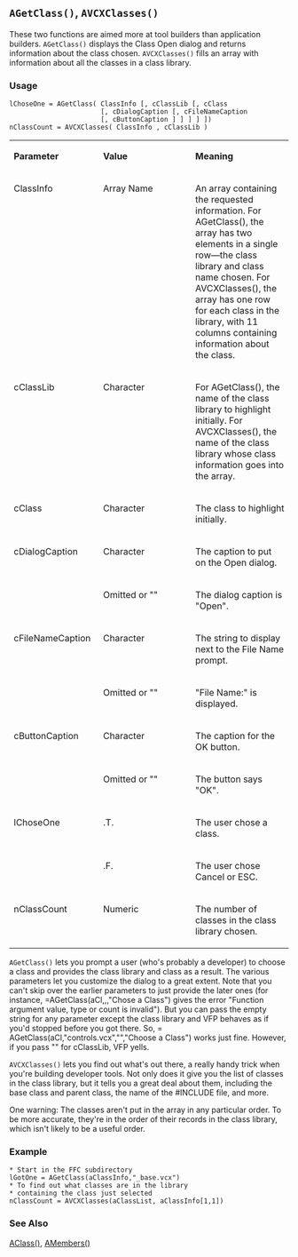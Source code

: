 ## `AGetClass()`, `AVCXClasses()`

These two functions are aimed more at tool builders than application builders. `AGetClass()` displays the Class Open dialog and returns information about the class chosen. `AVCXClasses()` fills an array with information about all the classes in a class library.

### Usage

```foxpro
lChoseOne = AGetClass( ClassInfo [, cClassLib [, cClass
                       [, cDialogCaption [, cFileNameCaption
                       [, cButtonCaption ] ] ] ] ])
nClassCount = AVCXClasses( ClassInfo , cClassLib )
```
<table>
<tr>
  <td width="32%" valign="top">
  <p><b>Parameter</b></p>
  </td>
  <td width="23%" valign="top">
  <p><b>Value</b></p>
  </td>
  <td width="45%" valign="top">
  <p><b>Meaning</b></p>
  </td>
 </tr>
<tr>
  <td width="32%" valign="top">
  <p>ClassInfo</p>
  </td>
  <td width="23%" valign="top">
  <p>Array Name</p>
  </td>
  <td width="45%" valign="top">
  <p>An array containing the requested information. For AGetClass(), the array has two elements in a single row&mdash;the class library and class name chosen. For AVCXClasses(), the array has one row for each class in the library, with 11 columns containing information about the class.</p>
  </td>
 </tr>
<tr>
  <td width="32%" valign="top">
  <p>cClassLib</p>
  </td>
  <td width="23%" valign="top">
  <p>Character</p>
  </td>
  <td width="45%" valign="top">
  <p>For AGetClass(), the name of the class library to highlight initially. For AVCXClasses(), the name of the class library whose class information goes into the array.</p>
  </td>
 </tr>
<tr>
  <td width="32%" valign="top">
  <p>cClass</p>
  </td>
  <td width="23%" valign="top">
  <p>Character</p>
  </td>
  <td width="45%" valign="top">
  <p>The class to highlight initially.</p>
  </td>
 </tr>
<tr>
  <td width="32%" rowspan="2" valign="top">
  <p>cDialogCaption</p>
  </td>
  <td width="23%" valign="top">
  <p>Character</p>
  </td>
  <td width="45%" valign="top">
  <p>The caption to put on the Open dialog.</p>
  </td>
 </tr>
<tr>
  <td width="33%" valign="top">
  <p>Omitted or &quot;&quot;</p>
  </td>
  <td width="67%" valign="top">
  <p>The dialog caption is &quot;Open&quot;.</p>
  </td>
 </tr>
<tr>
  <td width="32%" rowspan="2" valign="top">
  <p>cFileNameCaption</p>
  </td>
  <td width="23%" valign="top">
  <p>Character </p>
  </td>
  <td width="45%" valign="top">
  <p>The string to display next to the File Name prompt.</p>
  </td>
 </tr>
<tr>
  <td width="33%" valign="top">
  <p>Omitted or &quot;&quot;</p>
  </td>
  <td width="67%" valign="top">
  <p>&quot;File Name:&quot; is displayed.</p>
  </td>
 </tr>
<tr>
  <td width="32%" rowspan="2" valign="top">
  <p>cButtonCaption</p>
  </td>
  <td width="23%" valign="top">
  <p>Character</p>
  </td>
  <td width="45%" valign="top">
  <p>The caption for the OK button.</p>
  </td>
 </tr>
<tr>
  <td width="33%" valign="top">
  <p>Omitted or &quot;&quot;</p>
  </td>
  <td width="67%" valign="top">
  <p>The button says &quot;OK&quot;.</p>
  </td>
 </tr>
<tr>
  <td width="32%" rowspan="2" valign="top">
  <p>lChoseOne</p>
  </td>
  <td width="23%" valign="top">
  <p>.T.</p>
  </td>
  <td width="45%" valign="top">
  <p>The user chose a class.</p>
  </td>
 </tr>
<tr>
  <td width="33%" valign="top">
  <p>.F.</p>
  </td>
  <td width="67%" valign="top">
  <p>The user chose Cancel or ESC.</p>
  </td>
 </tr>
<tr>
  <td width="32%" valign="top">
  <p>nClassCount</p>
  </td>
  <td width="23%" valign="top">
  <p>Numeric</p>
  </td>
  <td width="45%" valign="top">
  <p>The number of classes in the class library chosen.</p>
  </td>
 </tr>
</table>

`AGetClass()` lets you prompt a user (who's probably a developer) to choose a class and provides the class library and class as a result. The various parameters let you customize the dialog to a great extent. Note that you can't skip over the earlier parameters to just provide the later ones (for instance, =AGetClass(aCl,,,"Chose a Class") gives the error "Function argument value, type or count is invalid"). But you can pass the empty string for any parameter except the class library and VFP behaves as if you'd stopped before you got there. So, = AGetClass(aCl,"controls.vcx","","Choose a Class") works just fine. However, if you pass "" for cClassLib, VFP yells. 

`AVCXClasses()` lets you find out what's out there, a really handy trick when you're building developer tools. Not only does it give you the list of classes in the class library, but it tells you a great deal about them, including the base class and parent class, the name of the #INCLUDE file, and more. 

One warning: The classes aren't put in the array in any particular order. To be more accurate, they're in the order of their records in the class library, which isn't likely to be a useful order.

### Example

```foxpro
* Start in the FFC subdirectory
lGotOne = AGetClass(aClassInfo,"_base.vcx")
* To find out what classes are in the library
* containing the class just selected
nClassCount = AVCXClasses(aClassList, aClassInfo[1,1])
```
### See Also

[AClass()](s4g283.md), [AMembers()](s4g286.md)